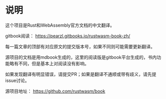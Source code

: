 # 说明

这个项目是Rust和WebAssembly官方文档的中文翻译。

gitbook阅读： https://pearzl.gitbooks.io/rustwasm-book-zh/

每一篇文章的顶部有对应原文的提交版本号，如果不同则可能需要更新翻译。

源项目的文档是用mdbook生成的，这里的阅读版是gitbook平台生成的，书内功能略有不同，但是基本上对阅读没有影响。

如果发现翻译有明显错误，请提交PR；如果是翻译不通顺或带有歧义，请先提issue讨论。

源项目地址： https://github.com/rustwasm/book